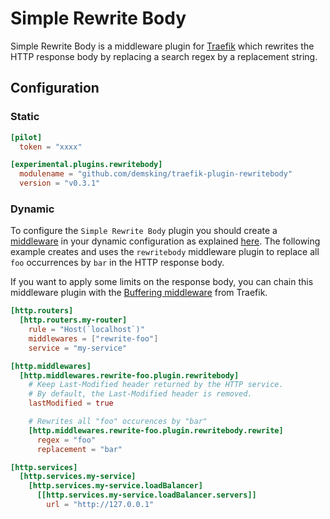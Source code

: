 # Simple Rewrite Body

Simple Rewrite Body is a middleware plugin for [Traefik](https://github.com/traefik/traefik) which rewrites the HTTP response body by replacing a search regex by a replacement string.

## Configuration

### Static

```toml
[pilot]
  token = "xxxx"

[experimental.plugins.rewritebody]
  modulename = "github.com/demsking/traefik-plugin-rewritebody"
  version = "v0.3.1"
```

### Dynamic

To configure the `Simple Rewrite Body` plugin you should create a [middleware](https://doc.traefik.io/traefik/middlewares/overview/) in 
your dynamic configuration as explained [here](https://doc.traefik.io/traefik/middlewares/overview/).
The following example creates  and uses the `rewritebody` middleware plugin to replace all `foo` occurrences by `bar` in the HTTP response body.

If you want to apply some limits on the response body, you can chain this middleware plugin with the [Buffering middleware](https://doc.traefik.io/traefik/middlewares/http/buffering/) from Traefik.

```toml
[http.routers]
  [http.routers.my-router]
    rule = "Host(`localhost`)"
    middlewares = ["rewrite-foo"]
    service = "my-service"

[http.middlewares]
  [http.middlewares.rewrite-foo.plugin.rewritebody]
    # Keep Last-Modified header returned by the HTTP service.
    # By default, the Last-Modified header is removed.
    lastModified = true

    # Rewrites all "foo" occurences by "bar"
    [http.middlewares.rewrite-foo.plugin.rewritebody.rewrite]
      regex = "foo"
      replacement = "bar"

[http.services]
  [http.services.my-service]
    [http.services.my-service.loadBalancer]
      [[http.services.my-service.loadBalancer.servers]]
        url = "http://127.0.0.1"
```

